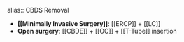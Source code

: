alias:: CBDS Removal

- **[[Minimally Invasive Surgery]]**: [[ERCP]] + [[LC]]
- **Open surgery**: [[CBDE]] + [[OC]] + [[T-Tube]] insertion